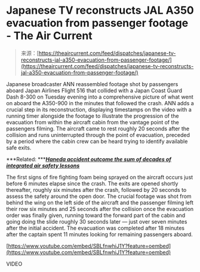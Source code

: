 <!--yml
category: 未分类
date: 2024-05-27 14:35:43
-->

# Japanese TV reconstructs JAL A350 evacuation from passenger footage - The Air Current

> 来源：[https://theaircurrent.com/feed/dispatches/japanese-tv-reconstructs-jal-a350-evacuation-from-passenger-footage/](https://theaircurrent.com/feed/dispatches/japanese-tv-reconstructs-jal-a350-evacuation-from-passenger-footage/)

Japanese broadcaster ANN reassembled footage shot by passengers aboard Japan Airlines Flight 516 that collided with a Japan Coast Guard Dash 8-300 on Tuesday evening into a comprehensive picture of what went on aboard the A350-900 in the minutes that followed the crash. ANN adds a crucial step in its reconstruction, displaying timestamps on the video with a running timer alongside the footage to illustrate the progression of the evacuation from within the aircraft cabin from the vantage point of the passengers filming. The aircraft came to rest roughly 20 seconds after the collision and runs uninterrupted through the point of evacuation, preceded by a period where the cabin crew can be heard trying to identify available safe exits.

***Related: ***[***Haneda accident outcome the sum of decades of integrated air safety lessons***](https://theaircurrent.com/aviation-safety/jal-jcg-a350-airbus-news-analysis/)

The first signs of fire fighting foam being sprayed on the aircraft occurs just before 6 minutes elapse since the crash. The exits are opened shortly thereafter, roughly six minutes after the crash, followed by 20 seconds to assess the safety around the open door. The crucial footage was shot from behind the wing on the left side of the aircraft and the passenger filming left their row six minutes and 25 seconds after the collision once the evacuation order was finally given, running toward the forward part of the cabin and going doing the slide roughly 30 seconds later — just over seven minutes after the initial accident. The evacuation was completed after 18 minutes after the captain spent 11 minutes looking for remaining passengers aboard.

[https://www.youtube.com/embed/SBLfnwhiJ1Y?feature=oembed](https://www.youtube.com/embed/SBLfnwhiJ1Y?feature=oembed)

VIDEO